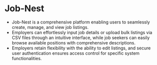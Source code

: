 # Job-Nest

- Job-Nest is a comprehensive platform enabling users to seamlessly create, manage, and view job listings.
- Employers can effortlessly input job details or upload bulk listings via CSV files through an intuitive interface, while job seekers can easily browse available positions with comprehensive descriptions.
- Employers retain flexibility with the ability to edit listings, and secure user authentication ensures access control for specific system functionalities.
